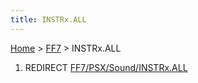 ```yaml
---
title: INSTRx.ALL
---
```


[Home](../Main%20Page.md.md) > [FF7](../FF7.md) > INSTRx.ALL

1.  REDIRECT [FF7/PSX/Sound/INSTRx.ALL][]

  [FF7/PSX/Sound/INSTRx.ALL]: PSX/Sound/INSTRx.ALL.md "wikilink"
